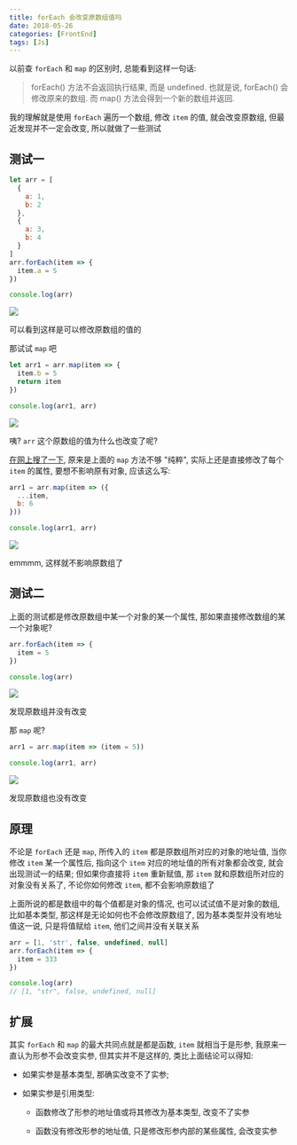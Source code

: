 ```yaml
---
title: forEach 会改变原数组值吗
date: 2018-05-26
categories: [FrontEnd]
tags: [Js]
---
```


以前查 `forEach` 和 `map` 的区别时, 总能看到这样一句话:

> forEach() 方法不会返回执行结果, 而是 undefined. 也就是说, forEach() 会修改原来的数组. 而 map() 方法会得到一个新的数组并返回.

我的理解就是使用 `forEach` 遍历一个数组, 修改 `item` 的值, 就会改变原数组, 但最近发现并不一定会改变, 所以就做了一些测试

## 测试一

```js
let arr = [
  {
    a: 1,
    b: 2
  },
  {
    a: 3,
    b: 4
  }
]
arr.forEach(item => {
  item.a = 5
})

console.log(arr)
```

![](/img/js/025.png)

可以看到这样是可以修改原数组的值的

那试试 `map` 吧

```js
let arr1 = arr.map(item => {
  item.b = 5
  return item
})

console.log(arr1, arr)
```

![](/img/js/026.png)

咦? `arr` 这个原数组的值为什么也改变了呢?

[在网上搜了一下](https://segmentfault.com/q/1010000013170900?utm_source=index-hottest), 原来是上面的 `map` 方法不够 "纯粹", 实际上还是直接修改了每个 `item` 的属性, 要想不影响原有对象, 应该这么写:

```js
arr1 = arr.map(item => ({
  ...item,
  b: 6
}))

console.log(arr1, arr)
```

![](/img/js/027.png)

emmmm, 这样就不影响原数组了

## 测试二

上面的测试都是修改原数组中某一个对象的某一个属性, 那如果直接修改数组的某一个对象呢?

```js
arr.forEach(item => {
  item = 5
})

console.log(arr)
```

![](/img/js/028.png)

发现原数组并没有改变

那 `map` 呢?

```js
arr1 = arr.map(item => (item = 5))

console.log(arr1, arr)
```

![](/img/js/029.png)

发现原数组也没有改变

## 原理

不论是 `forEach` 还是 `map`, 所传入的 `item` 都是原数组所对应的对象的地址值, 当你修改 `item` 某一个属性后, 指向这个 `item` 对应的地址值的所有对象都会改变, 就会出现测试一的结果; 但如果你直接将 `item` 重新赋值, 那 `item` 就和原数组所对应的对象没有关系了, 不论你如何修改 `item`, 都不会影响原数组了

上面所说的都是数组中的每个值都是对象的情况, 也可以试试值不是对象的数组, 比如基本类型, 那这样是无论如何也不会修改原数组了, 因为基本类型并没有地址值这一说, 只是将值赋给 `item`, 他们之间并没有关联关系

```js
arr = [1, 'str', false, undefined, null]
arr.forEach(item => {
  item = 333
})

console.log(arr)
// [1, "str", false, undefined, null]
```

## 扩展

其实 `forEach` 和 `map` 的最大共同点就是都是函数, `item` 就相当于是形参, 我原来一直认为形参不会改变实参, 但其实并不是这样的, 类比上面结论可以得知:

- 如果实参是基本类型, 那确实改变不了实参;

- 如果实参是引用类型:

  	- 函数修改了形参的地址值或将其修改为基本类型, 改变不了实参

    - 函数没有修改形参的地址值, 只是修改形参内部的某些属性, 会改变实参
